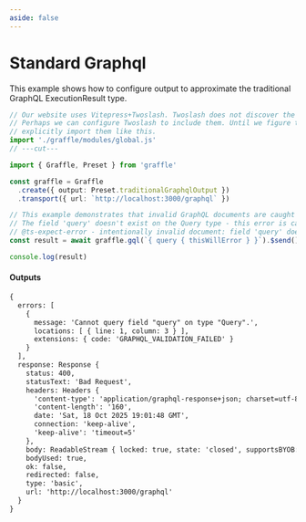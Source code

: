 ```yaml
---
aside: false
---
```


# Standard Graphql

This example shows how to configure output to approximate the traditional GraphQL ExecutionResult type.

<!-- dprint-ignore-start -->
```ts twoslash
// Our website uses Vitepress+Twoslash. Twoslash does not discover the generated Graffle modules.
// Perhaps we can configure Twoslash to include them. Until we figure that out, we have to
// explicitly import them like this.
import './graffle/modules/global.js'
// ---cut---

import { Graffle, Preset } from 'graffle'

const graffle = Graffle
  .create({ output: Preset.traditionalGraphqlOutput })
  .transport({ url: `http://localhost:3000/graphql` })

// This example demonstrates that invalid GraphQL documents are caught statically at compile-time.
// The field 'query' doesn't exist on the Query type - this error is caught before runtime.
// @ts-expect-error - intentionally invalid document: field 'query' doesn't exist on Query type
const result = await graffle.gql(`{ query { thisWillError } }`).$send()

console.log(result)
```
<!-- dprint-ignore-end -->

#### Outputs

<!-- dprint-ignore-start -->
```txt
{
  errors: [
    {
      message: 'Cannot query field "query" on type "Query".',
      locations: [ { line: 1, column: 3 } ],
      extensions: { code: 'GRAPHQL_VALIDATION_FAILED' }
    }
  ],
  response: Response {
    status: 400,
    statusText: 'Bad Request',
    headers: Headers {
      'content-type': 'application/graphql-response+json; charset=utf-8',
      'content-length': '160',
      date: 'Sat, 18 Oct 2025 19:01:48 GMT',
      connection: 'keep-alive',
      'keep-alive': 'timeout=5'
    },
    body: ReadableStream { locked: true, state: 'closed', supportsBYOB: true },
    bodyUsed: true,
    ok: false,
    redirected: false,
    type: 'basic',
    url: 'http://localhost:3000/graphql'
  }
}
```
<!-- dprint-ignore-end -->
